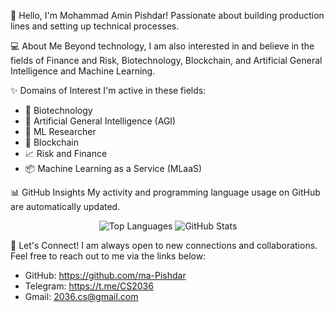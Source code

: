 👋 Hello, I'm Mohammad Amin Pishdar!
Passionate about building production lines and setting up technical processes.

💻 About Me
Beyond technology, I am also interested in and believe in the fields of Finance and Risk, Biotechnology, Blockchain, and Artificial General Intelligence and Machine Learning.

✨ Domains of Interest
I'm active in these fields:
- 🔬 Biotechnology
- 🤖 Artificial General Intelligence (AGI)
- 🧠 ML Researcher
- 🔗 Blockchain
- 📈 Risk and Finance
- 📦 Machine Learning as a Service (MLaaS)

📊 GitHub Insights
My activity and programming language usage on GitHub are automatically updated.

<div align="center">
<img src="https://github-readme-stats.vercel.app/api/top-langs/%3Fusername%3Dma-Pishdar%26layout%3Dcompact%26theme%3Dvision-friendly-light" alt="Top Languages" />

<img src="https://github-readme-stats.vercel.app/api%3Fusername%3Dma-Pishdar%26show_icons%3Dtrue%26theme%3Dvision-friendly-light" alt="GitHub Stats" />
</div>

🤝 Let's Connect!
I am always open to new connections and collaborations. Feel free to reach out to me via the links below:
- GitHub: https://github.com/ma-Pishdar
- Telegram: https://t.me/CS2036
- Gmail: 2036.cs@gmail.com
